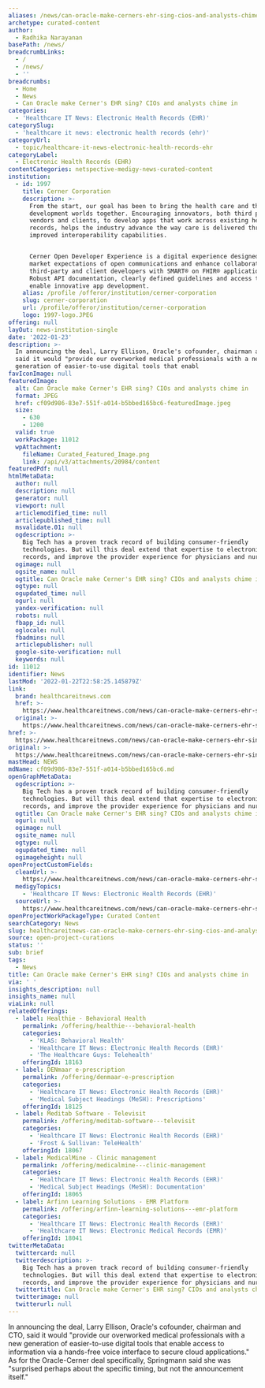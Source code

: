```yaml
---
aliases: /news/can-oracle-make-cerners-ehr-sing-cios-and-analysts-chime-in
archetype: curated-content
author:
  - Radhika Narayanan
basePath: /news/
breadcrumbLinks:
  - /
  - /news/
  - ''
breadcrumbs:
  - Home
  - News
  - Can Oracle make Cerner's EHR sing? CIOs and analysts chime in
categories:
  - 'Healthcare IT News: Electronic Health Records (EHR)'
categorySlug:
  - 'healthcare it news: electronic health records (ehr)'
categoryUrl:
  - topic/healthcare-it-news-electronic-health-records-ehr
categoryLabel:
  - Electronic Health Records (EHR)
contentCategories: netspective-medigy-news-curated-content
institution:
  - id: 1997
    title: Cerner Corporation
    description: >-
      From the start, our goal has been to bring the health care and the
      development worlds together. Encouraging innovators, both third party
      vendors and clients, to develop apps that work across existing health
      records, helps the industry advance the way care is delivered through
      improved interoperability capabilities.


      Cerner Open Developer Experience is a digital experience designed to meet
      market expectations of open communications and enhance collaboration with
      third-party and client developers with SMART® on FHIR® applications.
      Robust API documentation, clearly defined guidelines and access to tools
      enable innovative app development.
    alias: /profile /offeror/institution/cerner-corporation
    slug: cerner-corporation
    url: /profile/offeror/institution/cerner-corporation
    logo: 1997-logo.JPEG
offering: null
layOut: news-institution-single
date: '2022-01-23'
description: >-
  In announcing the deal, Larry Ellison, Oracle's cofounder, chairman and CTO,
  said it would "provide our overworked medical professionals with a new
  generation of easier-to-use digital tools that enabl
favIconImage: null
featuredImage:
  alt: Can Oracle make Cerner's EHR sing? CIOs and analysts chime in
  format: JPEG
  href: cf09d986-83e7-551f-a014-b5bbed165bc6-featuredImage.jpeg
  size:
    - 630
    - 1200
  valid: true
  workPackage: 11012
  wpAttachment:
    fileName: Curated_Featured_Image.png
    link: /api/v3/attachments/20984/content
featuredPdf: null
htmlMetaData:
  author: null
  description: null
  generator: null
  viewport: null
  articlemodified_time: null
  articlepublished_time: null
  msvalidate.01: null
  ogdescription: >-
    Big Tech has a proven track record of building consumer-friendly
    technologies. But will this deal extend that expertise to electronic health
    records, and improve the provider experience for physicians and nurses?
  ogimage: null
  ogsite_name: null
  ogtitle: Can Oracle make Cerner's EHR sing? CIOs and analysts chime in
  ogtype: null
  ogupdated_time: null
  ogurl: null
  yandex-verification: null
  robots: null
  fbapp_id: null
  oglocale: null
  fbadmins: null
  articlepublisher: null
  google-site-verification: null
  keywords: null
id: 11012
identifier: News
lastMod: '2022-01-22T22:58:25.145879Z'
link:
  brand: healthcareitnews.com
  href: >-
    https://www.healthcareitnews.com/news/can-oracle-make-cerners-ehr-sing-cios-and-analysts-chime
  original: >-
    https://www.healthcareitnews.com/news/can-oracle-make-cerners-ehr-sing-cios-and-analysts-chime
href: >-
  https://www.healthcareitnews.com/news/can-oracle-make-cerners-ehr-sing-cios-and-analysts-chime
original: >-
  https://www.healthcareitnews.com/news/can-oracle-make-cerners-ehr-sing-cios-and-analysts-chime
mastHead: NEWS
mdName: cf09d986-83e7-551f-a014-b5bbed165bc6.md
openGraphMetaData:
  ogdescription: >-
    Big Tech has a proven track record of building consumer-friendly
    technologies. But will this deal extend that expertise to electronic health
    records, and improve the provider experience for physicians and nurses?
  ogtitle: Can Oracle make Cerner's EHR sing? CIOs and analysts chime in
  ogurl: null
  ogimage: null
  ogsite_name: null
  ogtype: null
  ogupdated_time: null
  ogimageheight: null
openProjectCustomFields:
  cleanUrl: >-
    https://www.healthcareitnews.com/news/can-oracle-make-cerners-ehr-sing-cios-and-analysts-chime
  medigyTopics:
    - 'Healthcare IT News: Electronic Health Records (EHR)'
  sourceUrl: >-
    https://www.healthcareitnews.com/news/can-oracle-make-cerners-ehr-sing-cios-and-analysts-chime
openProjectWorkPackageType: Curated Content
searchCategory: News
slug: healthcareitnews-can-oracle-make-cerners-ehr-sing-cios-and-analysts-chime-in
source: open-project-curations
status: ''
sub: brief
tags:
  - News
title: Can Oracle make Cerner's EHR sing? CIOs and analysts chime in
via: ' '
insights_description: null
insights_name: null
viaLink: null
relatedOfferings:
  - label: Healthie - Behavioral Health
    permalink: /offering/healthie---behavioral-health
    categories:
      - 'KLAS: Behavioral Health'
      - 'Healthcare IT News: Electronic Health Records (EHR)'
      - 'The Healthcare Guys: Telehealth'
    offeringId: 18163
  - label: DENmaar e-prescription
    permalink: /offering/denmaar-e-prescription
    categories:
      - 'Healthcare IT News: Electronic Health Records (EHR)'
      - 'Medical Subject Headings (MeSH): Prescriptions'
    offeringId: 18125
  - label: Meditab Software - Televisit
    permalink: /offering/meditab-software---televisit
    categories:
      - 'Healthcare IT News: Electronic Health Records (EHR)'
      - 'Frost & Sullivan: TeleHealth'
    offeringId: 18067
  - label: MedicalMine - Clinic management
    permalink: /offering/medicalmine---clinic-management
    categories:
      - 'Healthcare IT News: Electronic Health Records (EHR)'
      - 'Medical Subject Headings (MeSH): Documentation'
    offeringId: 18065
  - label: Arfinn Learning Solutions - EMR Platform
    permalink: /offering/arfinn-learning-solutions---emr-platform
    categories:
      - 'Healthcare IT News: Electronic Health Records (EHR)'
      - 'Healthcare IT News: Electronic Medical Records (EMR)'
    offeringId: 18041
twitterMetaData:
  twittercard: null
  twitterdescription: >-
    Big Tech has a proven track record of building consumer-friendly
    technologies. But will this deal extend that expertise to electronic health
    records, and improve the provider experience for physicians and nurses?
  twittertitle: Can Oracle make Cerner's EHR sing? CIOs and analysts chime in
  twitterimage: null
  twitterurl: null
---
```

<p>In announcing the deal, Larry Ellison, Oracle's cofounder, chairman and CTO, said it would "provide our overworked medical professionals with a new generation of easier-to-use digital tools that enable access to information via a hands-free voice interface to secure cloud applications."
As for the Oracle-Cerner deal specifically, Springmann said she was "surprised perhaps about the specific timing, but not the announcement itself."&nbsp;</p>